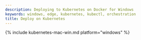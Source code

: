 ```yaml
---
description: Deploying to Kubernetes on Docker for Windows
keywords: windows, edge, kubernetes, kubectl, orchestration
title: Deploy on Kubernetes
---
```


{% include kubernetes-mac-win.md platform="windows" %}
